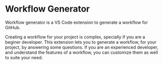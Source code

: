 # Workflow Generator

Workflow generator is a VS Code extension to generate a workflow for GitHub.

Creating a workflow for your project is complex, specially if you are a beginer developer. This extension lets you to generate a workflow, for your project, by answering some questions. If you are an experienced developer, and understand the features of a workflow, you can customize them as well to suite your need.
